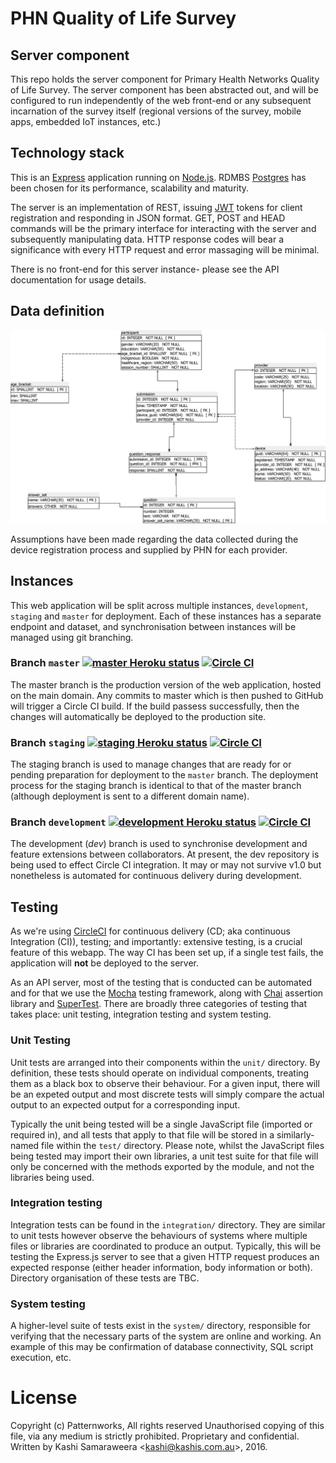 # PHN Quality of Life Survey

## Server component
This repo holds the server component for Primary Health Networks Quality of Life Survey. The server component has been abstracted out, and will be configured to run independently of the web front-end or any subsequent incarnation of the survey itself (regional versions of the survey, mobile apps, embedded IoT instances, etc.)

## Technology stack
This is an [Express](http://expressjs.com/) application running on [Node.js](https://nodejs.org/en/). RDMBS [Postgres](http://www.postgresql.org/) has been chosen for its performance, scalability and maturity.

The server is an implementation of REST, issuing [JWT](https://jwt.io/) tokens for client registration and responding in JSON format. GET, POST and HEAD commands will be the primary interface for interacting with the server and subsequently manipulating data. HTTP response codes will bear a significance with every HTTP request and error massaging will be minimal.

There is no front-end for this server instance- please see the API documentation for usage details.

## Data definition
![Entity-Relationship Diagram](docs/database/entity-relationship-diagram.png)

Assumptions have been made regarding the data collected during the device registration process and supplied by PHN for each provider.

## Instances
This web application will be split across multiple instances, `development`, `staging` and `master` for deployment. Each of these instances has a separate endpoint and dataset, and synchronisation between instances will be managed using git branching.

### Branch `master` [![`master` Heroku status](https://heroku-badge.herokuapp.com/?app=phn-qol-survey&style=flat)](https://phn-qol-survey.herokuapp.com/) [![Circle CI](https://circleci.com/gh/patternworks/phn-qol-server/tree/master.svg?style=shield&circle-token=c1de633e983c8635491f69a5537b68987b23d006)](https://circleci.com/gh/patternworks/phn-qol-server/tree/master)
The master branch is the production version of the web application, hosted on the main domain. Any commits to master which is then pushed to GitHub will trigger a Circle CI build. If the build passess successfully, then the changes will automatically be deployed to the production site.

### Branch `staging` [![`staging` Heroku status](https://heroku-badge.herokuapp.com/?app=phn-qol-survey-staging&style=flat)](https://phn-qol-survey-staging.herokuapp.com/) [![Circle CI](https://circleci.com/gh/patternworks/phn-qol-server/tree/staging.svg?style=shield&circle-token=c1de633e983c8635491f69a5537b68987b23d006)](https://circleci.com/gh/patternworks/phn-qol-server/tree/staging)
The staging branch is used to manage changes that are ready for or pending preparation for deployment to the `master` branch. The deployment process for the staging branch is identical to that of the master branch (although deployment is sent to a different domain name).

### Branch `development` [![`development` Heroku status](https://heroku-badge.herokuapp.com/?app=phn-qol-survey-development&style=flat)](https://phn-qol-survey-development.herokuapp.com/) [![Circle CI](https://circleci.com/gh/patternworks/phn-qol-server/tree/development.svg?style=shield&circle-token=c1de633e983c8635491f69a5537b68987b23d006)](https://circleci.com/gh/patternworks/phn-qol-server/tree/development)
The development (_dev_) branch is used to synchronise development and feature extensions between collaborators. At present, the dev repository is being used to effect Circle CI integration. It may or may not survive v1.0 but nonetheless is automated for continuous delivery during development.

## Testing
As we're using [CircleCI](https://circleci.com/dashboard) for continuous delivery (CD; aka continuous Integration (CI)), testing; and importantly: extensive testing, is a crucial feature of this webapp. The way CI has been set up, if a single test fails, the application will **not** be deployed to the server.

As an API server, most of the testing that is conducted can be automated and for that we use the [Mocha](https://mochajs.org/) testing framework, along with [Chai](http://chaijs.com/) assertion library and [SuperTest](https://github.com/visionmedia/supertest). There are broadly three categories of testing that takes place: unit testing, integration testing and system testing.

### Unit Testing
Unit tests are arranged into their components within the `unit/` directory. By definition, these tests should operate on individual components, treating them as a black box to observe their behaviour. For a given input, there will be an expeted output and most discrete tests will simply compare the actual output to an expected output for a corresponding input.

Typically the unit being tested will be a single JavaScript file (imported or required in), and all tests that apply to that file will be stored in a similarly-named file within the `test/` directory. Please note, whilst the JavaScript files being tested may import their own libraries, a unit test suite for that file will only be concerned with the methods exported by the module, and not the libraries being used.

### Integration testing
Integration tests can be found in the `integration/` directory. They are similar to unit tests however observe the behaviours of systems where multiple files or libraries are coordinated to produce an output. Typically, this will be testing the Express.js server to see that a given HTTP request produces an expected response (either header information, body information or both). Directory organisation of these tests are TBC.

### System testing
A higher-level suite of tests exist in the `system/` directory, responsible for verifying that the necessary parts of the system are online and working. An example of this may be confirmation of database connectivity, SQL script execution, etc.

# License
Copyright (c) Patternworks, All rights reserved Unauthorised copying of this file, via any medium is strictly prohibited. Proprietary and confidential. Written by Kashi Samaraweera &lt;kashi@kashis.com.au&gt;, 2016.
